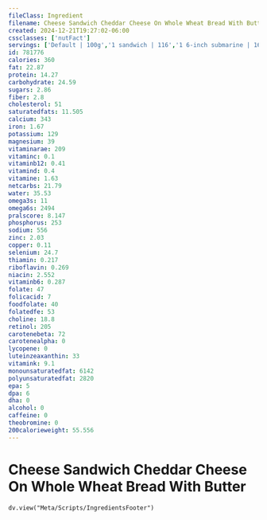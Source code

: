 ```yaml
---
fileClass: Ingredient
filename: Cheese Sandwich Cheddar Cheese On Whole Wheat Bread With Butter
created: 2024-12-21T19:27:02-06:00
cssclasses: ['nutFact']
servings: ['Default | 100g','1 sandwich | 116','1 6-inch submarine | 160','1 12-inch submarine | 320']
id: 781776
calories: 360
fat: 22.87
protein: 14.27
carbohydrate: 24.59
sugars: 2.86
fiber: 2.8
cholesterol: 51
saturatedfats: 11.505
calcium: 343
iron: 1.67
potassium: 129
magnesium: 39
vitaminarae: 209
vitaminc: 0.1
vitaminb12: 0.41
vitamind: 0.4
vitamine: 1.63
netcarbs: 21.79
water: 35.53
omega3s: 11
omega6s: 2494
pralscore: 8.147
phosphorus: 253
sodium: 556
zinc: 2.03
copper: 0.11
selenium: 24.7
thiamin: 0.217
riboflavin: 0.269
niacin: 2.552
vitaminb6: 0.287
folate: 47
folicacid: 7
foodfolate: 40
folatedfe: 53
choline: 18.8
retinol: 205
carotenebeta: 72
carotenealpha: 0
lycopene: 0
luteinzeaxanthin: 33
vitamink: 9.1
monounsaturatedfat: 6142
polyunsaturatedfat: 2820
epa: 5
dpa: 6
dha: 0
alcohol: 0
caffeine: 0
theobromine: 0
200calorieweight: 55.556
---
```


# Cheese Sandwich Cheddar Cheese On Whole Wheat Bread With Butter

```dataviewjs
dv.view("Meta/Scripts/IngredientsFooter")
```